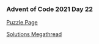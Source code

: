### Advent of Code 2021 Day 22

[Puzzle Page](https://adventofcode.com/2021/day/22)

[Solutions Megathread](https://www.reddit.com/r/adventofcode/comments/rlxhmg/2021_day_22_solutions/)
